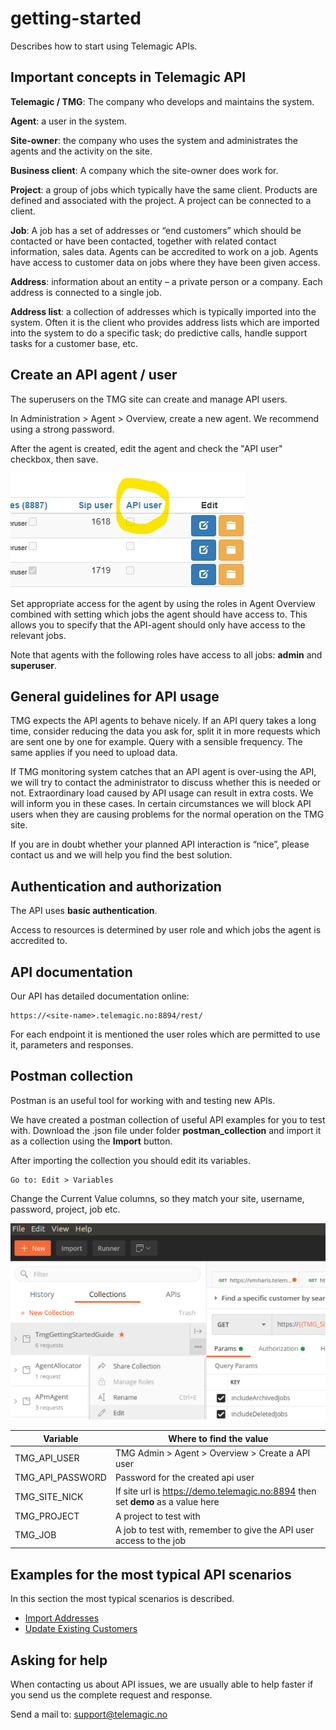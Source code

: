 # getting-started
Describes how to start using Telemagic APIs.

## Important concepts in Telemagic API 

**Telemagic / TMG**: The company who develops and maintains the system. 

**Agent**: a user in the system. 

**Site-owner**: the company who uses the system and administrates the agents and the activity on the site. 

**Business client**: A company which the site-owner does work for.  

**Project**: a group of jobs which typically have the same client. Products are defined and associated with the project. A project can be connected to a client. 

**Job**: A job has a set of addresses or “end customers” which should be contacted or have been contacted, together with related contact information, sales data. Agents can be accredited to work on a job. Agents have access to customer data on jobs where they have been given access. 

**Address**: information about an entity – a private person or a company. Each address is connected to a single job.  

**Address list**: a collection of addresses which is typically imported into the system. Often it is the client who provides address lists which are imported into the system to do a specific task; do predictive calls, handle support tasks for a customer base, etc.

## Create an API agent / user 
  
The superusers on the TMG site can create and manage API users. 

In Administration > Agent > Overview, create a new agent. We recommend using a strong password. 

After the agent is created, edit the agent and check the "API user" checkbox, then save.

![Image showing the API user checkbox](images/agent-overview-api-user.jpg)

Set appropriate access for the agent by using the roles in Agent Overview combined with setting which jobs the agent should have access to. This allows you to specify that the API-agent should only have access to the relevant jobs.  

Note that agents with the following roles have access to all jobs: **admin** and **superuser**.  

## General guidelines for API usage 

TMG expects the API agents to behave nicely. If an API query takes a long time, consider reducing the data you ask for, split it in more requests which are sent one by one for example. Query with a sensible frequency. The same applies if you need to upload data. 

If TMG monitoring system catches that an API agent is over-using the API, we will try to contact the administrator to discuss whether this is needed or not. Extraordinary load caused by API usage can result in extra costs. We will inform you in these cases. In certain circumstances we will block API users when they are causing problems for the normal operation on the TMG site. 

If you are in doubt whether your planned API interaction is “nice”, please contact us and we will help you find the best solution. 


## Authentication and authorization 

The API uses **basic authentication**.  

Access to resources is determined by user role and which jobs the agent is accredited to.  


## API documentation 

Our API has detailed documentation online: 

    https://<site-name>.telemagic.no:8894/rest/ 

For each endpoint it is mentioned the user roles which are permitted to use it, parameters and responses. 

## Postman collection

Postman is an useful tool for working with and testing new APIs.

We have created a postman collection of useful API examples for you to test
with. Download the .json file under folder **postman_collection** and 
import it as a collection using the **Import** button.

After importing the collection you should edit its variables.

    Go to: Edit > Variables

Change the Current Value columns, so they match your site, 
username, password, project, job etc.

![Image edit collection](images/postman_edit.png)

|Variable|Where to find the value|
|--------|-------|
|TMG_API_USER| TMG Admin > Agent > Overview > Create a API user |
|TMG_API_PASSWORD | Password for the created api user |
|TMG_SITE_NICK| If site url is https://demo.telemagic.no:8894 then set **demo** as a value here |
|TMG_PROJECT| A project to test with|
|TMG_JOB| A job to test with, remember to give the API user access to the job|

## Examples for the most typical API scenarios 

In this section the most typical scenarios is described.  


- [Import Addresses](./scenarios/1-scenario-ImportAddresses.md)
- [Update Existing Customers](./scenarios/2-scenario-UpdateExistingCustomer.md)

## Asking for help

When contacting us about API issues, we are usually able to help faster 
if you send us the complete request and response.

Send a mail to: support@telemagic.no
